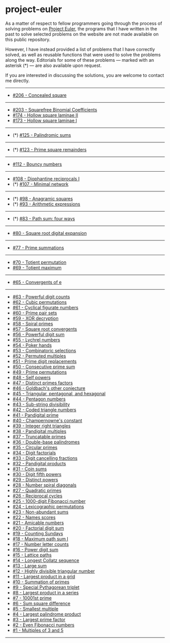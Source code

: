 # project-euler

As a matter of respect to fellow programmers going through the process of solving problems on [Project Euler](https://projecteuler.net), the programs that I have written in the past to solve selected problems on the website are not made available on this public repository.

However, I have instead provided a list of problems that I have correctly solved, as well as reusable functions that were used to solve the problems along the way. Editorials for some of these problems — marked with an asterisk (*) — are also available upon request.

If you are interested in discussing the solutions, you are welcome to contact me directly.

---
* [#206 - Concealed square](https://projecteuler.net/problem=206)
---
* [#203 - Squarefree Binomial Coefficients](https://projecteuler.net/problem=203)
* [#174 - Hollow square laminae II](https://projecteuler.net/problem=174)
* [#173 - Hollow square laminae I](https://projecteuler.net/problem=173)
---
* (*) [#125 - Palindromic sums](https://projecteuler.net/problem=125)
---
* (*) [#123 - Prime square remainders](https://projecteuler.net/problem=123)
---
* [#112 - Bouncy numbers](https://projecteuler.net/problem=112)
---
* [#108 - Diophantine reciprocals I](https://projecteuler.net/problem=108)
* (*) [#107 - Minimal network](https://projecteuler.net/problem=107)
---
* (*) [#98 - Anagramic squares](https://projecteuler.net/problem=98)
* (*) [#93 - Arithmetic expressions](https://projecteuler.net/problem=93)
---
* (*) [#83 - Path sum: four ways](https://projecteuler.net/problem=83)
---
* [#80  - Square root digital expansion](https://projecteuler.net/problem=80)
---
* [#77  - Prime summations](https://projecteuler.net/problem=77)
---
* [#70  - Totient permutation](https://projecteuler.net/problem=70)
* [#69  - Totient maximum](https://projecteuler.net/problem=69)
---
* [#65  - Convergents of e](https://projecteuler.net/problem=65)
---
* [#63  - Powerful digit counts](https://projecteuler.net/problem=63)
* [#62  - Cubic permutations](https://projecteuler.net/problem=62)
* [#61  - Cyclical figurate numbers](https://projecteuler.net/problem=61)
* [#60  - Prime pair sets](https://projecteuler.net/problem=60)
* [#59  - XOR decryption](https://projecteuler.net/problem=59)
* [#58  - Spiral primes](https://projecteuler.net/problem=58)
* [#57  - Square root convergents](https://projecteuler.net/problem=57)
* [#56  - Powerful digit sum](https://projecteuler.net/problem=56)
* [#55  - Lychrel numbers](https://projecteuler.net/problem=55)
* [#54  - Poker hands](https://projecteuler.net/problem=54)
* [#53  - Combinatoric selections](https://projecteuler.net/problem=53)
* [#52  - Permuted multiples](https://projecteuler.net/problem=52)
* [#51  - Prime digit replacements](https://projecteuler.net/problem=51)
* [#50  - Consecutive prime sum](https://projecteuler.net/problem=50)
* [#49  - Prime permutations](https://projecteuler.net/problem=49)
* [#48  - Self powers](https://projecteuler.net/problem=48)
* [#47  - Distinct primes factors](https://projecteuler.net/problem=47)
* [#46  - Goldbach's other conjecture](https://projecteuler.net/problem=46)
* [#45  - Triangular, pentagonal, and hexagonal](https://projecteuler.net/problem=45)
* [#44  - Pentagon numbers](https://projecteuler.net/problem=44)
* [#43  - Sub-string divisibility](https://projecteuler.net/problem=43)
* [#42  - Coded triangle numbers](https://projecteuler.net/problem=42)
* [#41  - Pandigital prime](https://projecteuler.net/problem=41)
* [#40  - Champernowne's constant](https://projecteuler.net/problem=40)
* [#39  - Integer right triangles](https://projecteuler.net/problem=39)
* [#38  - Pandigital multiples](https://projecteuler.net/problem=38)
* [#37  - Truncatable primes](https://projecteuler.net/problem=37)
* [#36  - Double-base palindromes](https://projecteuler.net/problem=36)
* [#35  - Circular primes](https://projecteuler.net/problem=35)
* [#34  - Digit factorials](https://projecteuler.net/problem=34)
* [#33  - Digit cancelling fractions](https://projecteuler.net/problem=33)
* [#32  - Pandigital products](https://projecteuler.net/problem=32)
* [#31  - Coin sums](https://projecteuler.net/problem=31)
* [#30  - Digit fifth powers](https://projecteuler.net/problem=30)
* [#29  - Distinct powers](https://projecteuler.net/problem=29)
* [#28  - Number spiral diagonals](https://projecteuler.net/problem=28)
* [#27  - Quadratic primes](https://projecteuler.net/problem=27)
* [#26  - Reciprocal cycles](https://projecteuler.net/problem=26)
* [#25  - 1000-digit Fibonacci number](https://projecteuler.net/problem=25)
* [#24  - Lexicographic permutations](https://projecteuler.net/problem=24)
* [#23  - Non-abundant sums](https://projecteuler.net/problem=23)
* [#22  - Names scores](https://projecteuler.net/problem=22)
* [#21  - Amicable numbers](https://projecteuler.net/problem=21)
* [#20  - Factorial digit sum](https://projecteuler.net/problem=20)
* [#19  - Counting Sundays](https://projecteuler.net/problem=19)
* [#18  - Maximum path sum I](https://projecteuler.net/problem=18)
* [#17  - Number letter counts](https://projecteuler.net/problem=17)
* [#16  - Power digit sum](https://projecteuler.net/problem=16)
* [#15  - Lattice paths](https://projecteuler.net/problem=15)
* [#14  - Longest Collatz sequence](https://projecteuler.net/problem=14)
* [#13  - Large sum](https://projecteuler.net/problem=13)
* [#12  - Highly divisible triangular number](https://projecteuler.net/problem=12)
* [#11  - Largest product in a grid](https://projecteuler.net/problem=11)
* [#10  - Summation of primes](https://projecteuler.net/problem=10)
* [#9   - Special Pythagorean triplet](https://projecteuler.net/problem=9)
* [#8   - Largest product in a series](https://projecteuler.net/problem=8)
* [#7   - 10001st prime](https://projecteuler.net/problem=7)
* [#6   - Sum square difference](https://projecteuler.net/problem=6)
* [#5   - Smallest multiple](https://projecteuler.net/problem=5)
* [#4   - Largest palindrome product](https://projecteuler.net/problem=4)
* [#3   - Largest prime factor](https://projecteuler.net/problem=3)
* [#2   - Even Fibonacci numbers](https://projecteuler.net/problem=2)
* [#1   - Multiples of 3 and 5](https://projecteuler.net/problem=1)
---
